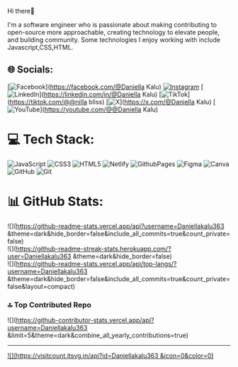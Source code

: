 Hi there👋




I'm a software engineer who is passionate about making contributing to open-source more approachable, creating technology to elevate people, and building community. Some technologies I enjoy working with include Javascript,CSS,HTML. 




## 🌐 Socials:
[![Facebook](https://img.shields.io/badge/Facebook-%231877F2.svg?logo=Facebook&logoColor=white)](https://facebook.com/@Daniella Kalu) [![Instagram](https://img.shields.io/badge/Instagram-%23E4405F.svg?logo=Instagram&logoColor=white)](https://instagram.com/@nilla_bliss) [![LinkedIn](https://img.shields.io/badge/LinkedIn-%230077B5.svg?logo=linkedin&logoColor=white)](https://linkedin.com/in/@Daniella Kalu) [![TikTok](https://img.shields.io/badge/TikTok-%23000000.svg?logo=TikTok&logoColor=white)](https://tiktok.com/@@nilla bliss) [![X](https://img.shields.io/badge/X-black.svg?logo=X&logoColor=white)](https://x.com/@Daniella Kalu) [![YouTube](https://img.shields.io/badge/YouTube-%23FF0000.svg?logo=YouTube&logoColor=white)](https://youtube.com/@@Daniella Kalu) 

# 💻 Tech Stack:
![JavaScript](https://img.shields.io/badge/javascript-%23323330.svg?style=for-the-badge&logo=javascript&logoColor=%23F7DF1E) ![CSS3](https://img.shields.io/badge/css3-%231572B6.svg?style=for-the-badge&logo=css3&logoColor=white) ![HTML5](https://img.shields.io/badge/html5-%23E34F26.svg?style=for-the-badge&logo=html5&logoColor=white) ![Netlify](https://img.shields.io/badge/netlify-%23000000.svg?style=for-the-badge&logo=netlify&logoColor=#00C7B7) ![GithubPages](https://img.shields.io/badge/github%20pages-121013?style=for-the-badge&logo=github&logoColor=white) ![Figma](https://img.shields.io/badge/figma-%23F24E1E.svg?style=for-the-badge&logo=figma&logoColor=white) ![Canva](https://img.shields.io/badge/Canva-%2300C4CC.svg?style=for-the-badge&logo=Canva&logoColor=white) ![GitHub](https://img.shields.io/badge/github-%23121011.svg?style=for-the-badge&logo=github&logoColor=white) ![Git](https://img.shields.io/badge/git-%23F05033.svg?style=for-the-badge&logo=git&logoColor=white)
# 📊 GitHub Stats:
![](https://github-readme-stats.vercel.app/api?username=Daniellakalu363 &theme=dark&hide_border=false&include_all_commits=true&count_private=false)<br/>
![](https://github-readme-streak-stats.herokuapp.com/?user=Daniellakalu363 &theme=dark&hide_border=false)<br/>
![](https://github-readme-stats.vercel.app/api/top-langs/?username=Daniellakalu363 &theme=dark&hide_border=false&include_all_commits=true&count_private=false&layout=compact)

### 🔝 Top Contributed Repo
![](https://github-contributor-stats.vercel.app/api?username=Daniellakalu363 &limit=5&theme=dark&combine_all_yearly_contributions=true)

---
[![](https://visitcount.itsvg.in/api?id=Daniellakalu363 &icon=0&color=0)](https://visitcount.itsvg.in)

<!-- Proudly created with GPRM ( https://gprm.itsvg.in ) -->
